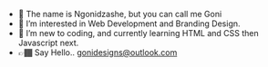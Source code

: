 - 👋 The name is Ngonidzashe, but you can call me Goni
- 👀 I’m interested in Web Development and Branding Design.
- 🌱 I’m new to coding, and currently learning HTML and CSS then Javascript next.
- 👉🏾 Say Hello.. gonidesigns@outlook.com

<!---
gonidesigns/gonidesigns is a ✨ special ✨ repository because its `README.md` (this file) appears on your GitHub profile.
You can click the Preview link to take a look at your changes.
--->
